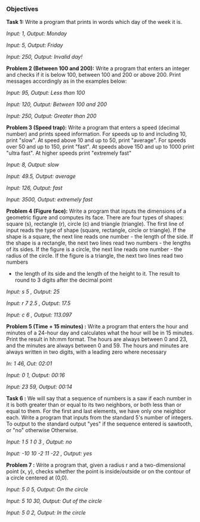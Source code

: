 <h3>Objectives</h3>

**Task 1:** Write a program that prints in words which day of the week it is.

*Input: 1, Output: Monday*

*Input: 5, Output: Friday*

*Input: 250, Output: Invalid day!*

**Problem 2 (Between 100 and 200):** Write a program that enters an integer and checks if it is below 100, between
100 and 200 or above 200. Print messages accordingly as in the examples below:

*Input: 95, Output: Less than 100*

*Input: 120, Output: Between 100 and 200*

*Input: 250, Output: Greater than 200*

**Problem 3 (Speed trap):** Write a program that enters a speed (decimal number) and prints
speed information. For speeds up to and including 10, print "slow". At
speed above 10 and up to 50, print "average". For speeds over 50 and up to 150, print
"fast". At speeds above 150 and up to 1000 print "ultra fast". At higher speeds
print "extremely fast"

*Input: 8, Output: slow*

*Input: 49.5, Output: average*

*Input: 126, Output: fast*

*Input: 3500, Output: extremely fast*

**Problem 4 (Figure face):** Write a program that inputs the dimensions of a geometric figure and computes
its face. There are four types of shapes: square (s), rectangle (r), circle (c) and triangle
(triangle). The first line of input reads the type of shape (square, rectangle, circle or
triangle). If the shape is a square, the next line reads one number - the length of the
side. If the shape is a rectangle, the next two lines read two numbers -
the lengths of its sides. If the figure is a circle, the next line reads one number -
the radius of the circle. If the figure is a triangle, the next two lines read two numbers
- the length of its side and the length of the height to it. The result to
round to 3 digits after the decimal point

*Input: s 5 , Output: 25*

*Input: r 7 2.5 , Output: 17.5*

*Input: c 6 , Output: 113.097*

**Problem 5 (Time + 15 minutes) :** 
Write a program that enters the hour and minutes of a 24-hour day and calculates
what the hour will be in 15 minutes. Print the result in hh:mm format.
The hours are always between 0 and 23, and the minutes are always between 0 and 59.
The hours and minutes are always written in two digits, with a leading
zero where necessary

*In: 1 46, Out: 02:01*

*Input: 0 1, Output: 00:16*

*Input: 23 59, Output: 00:14*


**Task 6 :** 
We will say that a sequence of numbers is a saw if each number in it is both greater than or equal to its two neighbors, or both less than or equal to them.
For the first and last elements, we have only one neighbor each. 
Write a program that inputs from the standard 5's number of integers. To output
to the standard output "yes" if the sequence entered is sawtooth, or "no" otherwise
Otherwise.

*Input: 1 5 1 0 3 , Output: no*

*Input: -10 10 -2 11 -22 , Output: yes*


**Problem 7 :** 
Write a program that, given a radius r and a two-dimensional point (x, y), checks whether the point is inside/outside or on the contour of a circle centered at (0,0).

*Input: 5 0 5, Output: On the circle*

*Input: 5 10 30, Output: Out of the circle*

*Input: 5 0 2, Output: In the circle*


